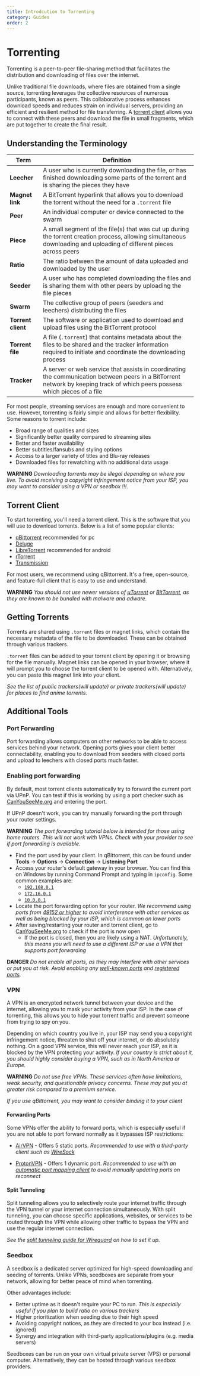 ```yaml
---
title: Introdcution to Torrenting
category: Guides
order: 2
---
```



# Torrenting

Torrenting is a peer-to-peer file-sharing method that facilitates the distribution and downloading of files over the internet.

Unlike traditional file downloads, where files are obtained from a single source, torrenting leverages the collective resources of numerous participants, known as peers. This collaborative process enhances download speeds and reduces strain on individual servers, providing an efficient and resilient method for file transferring. A [torrent client](#torrent-client) allows you to connect with these peers and download the file in small fragments, which are put together to create the final result.

## Understanding the Terminology

Term               | Definition
-------------------|------------------------------------------------------------------------------------------------------------------------------------------------------------------------------
**Leecher**        | A user who is currently downloading the file, or has finished downloading some parts of the torrent and is sharing the pieces they have
**Magnet link**    | A BitTorrent hyperlink that allows you to download the torrent without the need for a `.torrent` file
**Peer**           | An individual computer or device connected to the swarm
**Piece**          | A small segment of the file(s) that was cut up during the torrent creation process, allowing simultaneous downloading and uploading of different pieces across peers
**Ratio**          | The ratio between the amount of data uploaded and downloaded by the user
**Seeder**         | A user who has completed downloading the files and is sharing them with other peers by uploading the file pieces
**Swarm**          | The collective group of peers (seeders and leechers) distributing the files
**Torrent client** | The software or application used to download and upload files using the BitTorrent protocol
**Torrent file**   | A file (`.torrent`) that contains metadata about the files to be shared and the tracker information required to initiate and coordinate the downloading process
**Tracker**        | A server or web service that assists in coordinating the communication between peers in a BitTorrent network by keeping track of which peers possess which pieces of a file



For most people, streaming services are enough and more convenient to use. However, torrenting is fairly simple and allows for better flexibility. Some reasons to torrent include:

- Broad range of qualities and sizes
- Significantly better quality compared to streaming sites
- Better and faster availability
- Better subtitles/fansubs and styling options
- Access to a larger variety of titles and Blu-ray releases
- Downloaded files for rewatching with no additional data usage

**WARNING** *Downloading torrents may be illegal depending on where you live. To avoid receiving a copyright infringement notice from your ISP, you may want to consider using a VPN or seedbox !!!.*

## Torrent Client

To start torrenting, you'll need a torrent client. This is the software that you will use to download torrents. Below is a list of some popular clients:

- [qBittorrent](https://www.qbittorrent.org) recommended for pc
- [Deluge](https://deluge-torrent.org/)
- [LibreTorrent](https://github.com/proninyaroslav/libretorrent) recommended for android
- [rTorrent](https://github.com/rakshasa/rtorrent) 
- [Transmission](https://transmissionbt.com/)

For most users, we recommend using qBittorrent. It's a free, open-source, and feature-full client that is easy to use and understand.

**WARNING** *You should not use newer versions of [μTorrent](https://wikipedia.org/wiki/%CE%9CTorrent) or [BitTorrent](https://wikipedia.org/wiki/BitTorrent_(software)), as they are known to be bundled with malware and adware.*


## Getting Torrents

Torrents are shared using `.torrent` files or magnet links, which contain the necessary metadata of the file to be downloaded. These can be obtained through various trackers.

`.torrent` files can be added to your torrent client by opening it or browsing for the file manually. Magnet links can be opened in your browser, where it will prompt you to choose the torrent client to be opened with. Alternatively, you can paste this magnet link into your client.


*See the list of public trackers(will update) or private trackers(will update) for places to find anime torrents.*

## Additional Tools

### Port Forwarding

Port forwarding allows computers on other networks to be able to access services behind your network. Opening ports gives your client better connectability, enabling you to download from seeders with closed ports and upload to leechers with closed ports much faster.

### Enabling port forwarding

By default, most torrent clients automatically try to forward the current port via UPnP. You can test if this is working by using a port checker such as [CanYouSeeMe.org](https://canyouseeme.org) and entering the port.

If UPnP doesn't work, you can try manually forwarding the port through your router settings.

**WARNING**
*The port forwarding tutorial below is intended for those using home routers. This will not work with VPNs. Check with your provider to see if port forwarding is available.*

- Find the port used by your client. In qBittorrent, this can be found under **Tools** -> **Options** -> **Connection** -> **Listening Port**
- Access your router's default gateway in your browser. You can find this on Windows by running Command Prompt and typing in `ipconfig`. Some common examples are:
  - [`192.168.0.1`](http://192.168.0.1)
  - [`172.16.0.1`](http://172.16.0.1)
  - [`10.0.0.1`](http://10.0.0.1)
- Locate the port forwarding option for your router. *We recommend using ports from [49152 or higher](https://wikipedia.org/wiki/Ephemeral_port) to avoid interference with other services as well as being blocked by your ISP, which is common on lower ports*
- After saving/restarting your router and torrent client, go to [CanYouSeeMe.org](https://canyouseeme.org) to check if the port is now open
  - If the port is closed, then you are likely using a NAT. *Unfortunately, this means you will need to use a different ISP or use a VPN that supports port forwarding*

**DANGER** *Do not enable all ports, as they may interfere with other services or put you at risk. Avoid enabling any [well-known ports](https://wikipedia.org/wiki/List_of_TCP_and_UDP_port_numbers#Well-known_ports) and [registered ports](https://wikipedia.org/wiki/List_of_TCP_and_UDP_port_numbers#Registered_ports).*


### VPN

A VPN is an encrypted network tunnel between your device and the internet, allowing you to mask your activity from your ISP. In the case of torrenting, this allows you to hide your torrent traffic and prevent someone from trying to spy on you.

Depending on which country you live in, your ISP may send you a copyright infringement notice, threaten to shut off your internet, or do absolutely nothing. On a good VPN service, this will never reach your ISP, as it is blocked by the VPN protecting your activity. *If your country is strict about it, you should highly consider buying a VPN, such as in North America or Europe.*

**WARNING** *Do not use free VPNs. These services often have limitations, weak security, and questionable privacy concerns. These may put you at greater risk compared to a premium service.*

*If you use qBittorrent, you may want to consider binding it to your client*


#### Forwarding Ports

Some VPNs offer the ability to forward ports, which is especially useful if you are not able to port forward normally as it bypasses ISP restrictions:

- [AirVPN](https://airvpn.org) - Offers 5 static ports. *Recommended to use with a third-party client such as [WireSock](https://github.com/wiresock/WireSockUI)*

- [ProtonVPN](https://protonvpn.com) - Offers 1 dynamic port. *Recommended to use with an [automatic port mapping client](https://github.com/ravesheep/ProtonVPN-windows) to avoid manually updating ports on reconnect*

#### Split Tunneling

Split tunneling allows you to selectively route your internet traffic through the VPN tunnel or your internet connection simultaneously. With split tunneling, you can choose specific applications, websites, or services to be routed through the VPN while allowing other traffic to bypass the VPN and use the regular internet connection.

*See the [split tunneling guide for Wireguard](https://help.rapidseedbox.com/en/articles/6810079-split-tunneling-with-wireguard-on-android) on how to set it up.*

### Seedbox

A seedbox is a dedicated server optimized for high-speed downloading and seeding of torrents. Unlike VPNs, seedboxes are separate from your network, allowing for better peace of mind when torrenting.

Other advantages include:

- Better uptime as it doesn't require your PC to run. *This is especially useful if you plan to build ratio on various trackers*
- Higher prioritization when seeding due to their high speed
- Avoiding copyright notices, as they are directed to your box instead (i.e. ignored)
- Synergy and integration with third-party applications/plugins (e.g. media servers)

Seedboxes can be run on your own virtual private server (VPS) or personal computer. Alternatively, they can be hosted through various seedbox providers.
